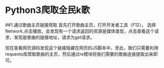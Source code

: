 # Python3爬取全民k歌

##1.通过歌曲主页链接爬取
首先打开歌曲主页，打开开发者工具（F12）。
选择Network,点击播放，会发现有一个请求返回的资源是媒体类型，点击查看这个请求，发现是歌曲的链接地址，请求为get请求。


现在查看网页源码发现这个链接隐藏在网页的JS脚本中，至此，我们只需要利用requests库爬取歌曲的主页，然后通过re模块将我们需要的歌曲连接提取出来即可。